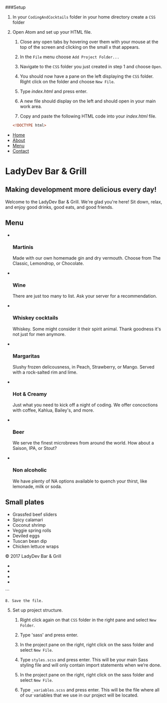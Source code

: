 ###Setup

1. In your `CodingAndCocktails` folder in your home directory create a `CSS` folder

2. Open Atom and set up your HTML file.

    1. Close any open tabs by hovering over them with your mouse at the top of the screen and clicking on the small x that appears.
    
    2. In the `File` menu choose `Add Project Folder...`
    
    3. Navigate to the `CSS` folder you just created in step 1 and choose `Open`.
    
    4. You should now have a pane on the left displaying the `CSS` folder. Right click on the folder and choose `New File`.
    
    5. Type _index.html_ and press enter.
    
    6. A new file should display on the left and should open in your main work area.  
    
    7. Copy and paste the following HTML code into your _index.html_ file.

    ```html
    <!DOCTYPE html>
<html lang="en">
<head>
	<meta charset="UTF-8">
	<title>LadyDev Bar &amp; Grill</title>
	<link rel="stylesheet" href="assets/css/styles.css">
</head>
<body>
	<nav class="navbar">
		<ul id="drinks">
			<li><a href="#">Home</a></li>
			<li><a href="#about">About</a></li>
			<li><a href="#drinks">Menu</a></li>
			<li><a href="#contact">Contact</a></li>
		</ul>
	</nav>
	<div class="main">
		<div class="hero" id="about">
			<div class="head">
				<h1>LadyDev Bar &amp; Grill</h1>
				<h2>Making development more delicious every day!</h2>
				<p>Welcome to the LadyDev Bar &amp; Grill.  We're glad you're here!  Sit down, relax, and enjoy good drinks, good eats, and good friends.</p>
			</div>
		</div>
		<div class="flexbox">
			<div class="drinks col-1">
				<h2>Menu</h2>
				<ul class="drinks">
				    <li class="item">
				    	<a href="#"><img src="assets/images/martini.jpg" alt=""></a>
				        <h3 class="head">Martinis</h3>
				        <p>Made with our own homemade gin and dry vermouth.  Choose from The Classic, Lemondrop, or Chocolate.</p>
				    </li>
				    <li class="item">
				    	<a href="#"><img src="assets/images/wine.jpg" alt=""></a>
				        <h3 class="head">Wine</h3>
				        <p>There are just too many to list.  Ask your server for a recommendation.</p>
				    </li>
				    <li class="item">
				    	<a href="#"><img src="assets/images/whiskey-cocktails.jpg" alt=""></a>
				        <h3 class="head">Whiskey cocktails</h3>
				        <p>Whiskey.  Some might consider it their spirit animal.  Thank goodness it's not just for men anymore.</p>
				    </li>
				    <li class="item">
				    	<a href="#"><img src="assets/images/margarita.jpg" alt=""></a>
				        <h3 class="head">Margaritas</h3>
				        <p>Slushy frozen delicousness, in Peach, Strawberry, or Mango.  Served with a rock-salted rim and lime.</p>
				    </li>
				    <li class="item">
				    	<a href="#"><img src="assets/images/hot-cocktail.jpg" alt=""></a>
				        <h3 class="head">Hot &amp; Creamy</h3>
				        <p>Just what you need to kick off a night of coding.  We offer concoctions with coffee, Kahlua, Bailey's, and more.</p>
				    </li>
				    <li class="item">
				    	<a href="#"><img src="assets/images/beer.jpg" alt=""></a>
				        <h3 class="head">Beer</h3>
				        <p>We serve the finest microbrews from around the world.  How about a Saison, IPA, or Stout?</p>
				    </li>
				    <li class="item">
				    	<a href="#"><img src="assets/images/milk.jpg" alt=""></a>
				    	<h3 class="head">Non alcoholic</h3>
							<p>We have plenty of NA options available to quench your thirst, like lemonade, milk or soda.</p>
				    </li>
				</ul>
			</div>
			<div class="food sidebar col-2">
				<h2>Small plates</h2>
				<ul class="food">
					<li>Grassfed beef sliders</li>
					<li>Spicy calamari</li>
					<li>Coconut shrimp</li>
					<li>Veggie spring rolls</li>
					<li>Deviled eggs</li>
					<li>Tuscan bean dip</li>
					<li>Chicken lettuce wraps</li>
				</ul>
			</div>
		</div>
	</div>
	<footer id="contact">
		<p>&copy; 2017 LadyDev Bar &amp; Grill</p>
		<ul>
			<li><a href="http://facebook.com/ladydevbargrill"><img src="assets/images/fb.png" alt=""></a></li>
			<li><a href="http://twitter.com/ladydevbargrill"><img src="assets/images/twitter.png" alt=""></a></li>
			<li><a href="http://instagram.com/ladydevbargrill"><img src="assets/images/instagram.png" alt=""></a></li>
			<li><a href="mailto:ladydevbargrill@example.com"><img src="assets/images/email.png" alt=""></a></li>
		</ul>
	</footer>
</body>
</html>
    ```
    
	8. Save the file.

5. Set up project structure.

	1. Right click again on that `CSS` folder in the right pane and select `New Folder`.  
	
	2. Type 'sass' and press enter.
	
	3. In the project pane on the right, right click on the sass folder and select `New File`. 

	4. Type `styles.scss` and press enter. This will be your main Sass styling file and will only contain import statements when we’re done.
	
	5. In the project pane on the right, right click on the sass folder and select `New File`. 

	4. Type `_variables.scss` and press enter. This will be the file where all of our variables that we use in our project will be located.





